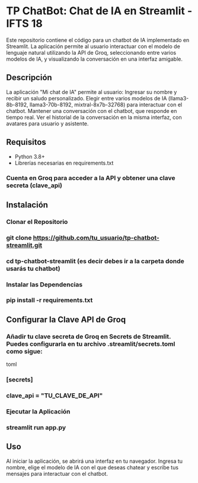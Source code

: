 # TP ChatBot: Chat de IA en Streamlit - IFTS 18
Este repositorio contiene el código para un chatbot de IA implementado en Streamlit. La aplicación permite al usuario interactuar con el modelo de lenguaje natural utilizando la API de Groq, seleccionando entre varios modelos de IA, y visualizando la conversación en una interfaz amigable.

## Descripción
La aplicación "Mi chat de IA" permite al usuario:
Ingresar su nombre y recibir un saludo personalizado.
Elegir entre varios modelos de IA (llama3-8b-8192, llama3-70b-8192, mixtral-8x7b-32768) para interactuar con el chatbot.
Mantener una conversación con el chatbot, que responde en tiempo real.
Ver el historial de la conversación en la misma interfaz, con avatares para usuario y asistente.

## Requisitos
* Python 3.8+
* Librerías necesarias en requirements.txt
### Cuenta en Groq para acceder a la API y obtener una clave secreta (clave_api)
## Instalación
### Clonar el Repositorio
### git clone https://github.com/tu_usuario/tp-chatbot-streamlit.git
### cd tp-chatbot-streamlit (es decir debes ir a la carpeta donde usarás tu chatbot)
### Instalar las Dependencias
### pip install -r requirements.txt

## Configurar la Clave API de Groq
### Añadir tu clave secreta de Groq en Secrets de Streamlit. Puedes configurarla en tu archivo .streamlit/secrets.toml como sigue:
toml
### [secrets]
### clave_api = "TU_CLAVE_DE_API"
### Ejecutar la Aplicación
### streamlit run app.py

## Uso
Al iniciar la aplicación, se abrirá una interfaz en tu navegador. Ingresa tu nombre, elige el modelo de IA con el que deseas chatear y escribe tus mensajes para interactuar con el chatbot.
